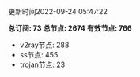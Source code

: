 更新时间2022-09-24 05:47:22

**总订阅: 73**
**总节点: 2674**
**有效节点: 766**
- v2ray节点: 288
- ss节点: 455
- trojan节点: 23
